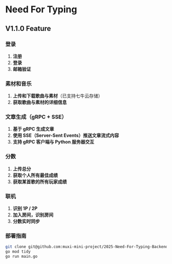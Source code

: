 # Need For Typing

## V1.1.0 Feature

### 登录
1. **注册**
2. **登录**
3. **邮箱验证**

### 素材和音乐
1. **上传和下载歌曲与素材**（已支持七牛云存储）
2. **获取歌曲与素材的详细信息**

### 文章生成（gRPC + SSE）
1. **基于 gRPC 生成文章**
2. **使用 SSE（Server-Sent Events）推送文章流式内容**
3. **支持 gRPC 客户端与 Python 服务器交互**

### 分数
1. **上传总分**
2. **获取个人所有最佳成绩**
3. **获取某首歌的所有玩家成绩**

### 联机
1. **识别 1P / 2P**
2. **加入房间，识别房间**
3. **分数实时同步**

### 部署指南
```sh
git clone git@github.com:muxi-mini-project/2025-Need-For-Typing-Backend.git
go mod tidy
go run main.go
